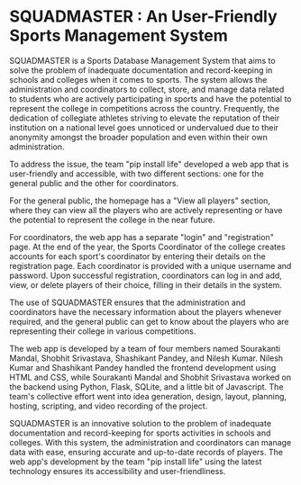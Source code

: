# SQUADMASTER : An User-Friendly Sports Management System


SQUADMASTER is a Sports Database Management System that aims to solve the problem of inadequate documentation and record-keeping in schools and colleges when it comes to sports. The system allows the administration and coordinators to collect, store, and manage data related to students who are actively participating in sports and have the potential to represent the college in competitions across the country. Frequently, the dedication of collegiate athletes striving to elevate the reputation of their institution on a national level goes unnoticed or undervalued due to their anonymity amongst the broader population and even within their own administration.

To address the issue, the team "pip install life" developed a web app that is user-friendly and accessible, with two different sections: one for the general public and the other for coordinators.

For the general public, the homepage has a "View all players" section, where they can view all the players who are actively representing or have the potential to represent the college in the near future. 

For coordinators, the web app has a separate "login" and "registration" page. At the end of the year, the Sports Coordinator of the college creates accounts for each sport's coordinator by entering their details on the registration page. Each coordinator is provided with a unique username and password. Upon successful registration, coordinators can log in and add, view, or delete players of their choice, filling in their details in the system. 

The use of SQUADMASTER ensures that the administration and coordinators have the necessary information about the players whenever required, and the general public can get to know about the players who are representing their college in various competitions. 

The web app is developed by a team of four members named Sourakanti Mandal, Shobhit Srivastava, Shashikant Pandey, and Nilesh Kumar. Nilesh Kumar and Shashikant Pandey handled the frontend development using HTML and CSS, while Sourakanti Mandal and Shobhit Srivastava worked on the backend using Python, Flask, SQLite, and a little bit of Javascript. The team's collective effort went into idea generation, design, layout, planning, hosting, scripting, and video recording of the project. 

SQUADMASTER is an innovative solution to the problem of inadequate documentation and record-keeping for sports activities in schools and colleges. With this system, the administration and coordinators can manage data with ease, ensuring accurate and up-to-date records of players. The web app's development by the team "pip install life" using the latest technology ensures its accessibility and user-friendliness.
